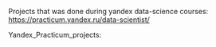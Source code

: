 Projects that was done during yandex data-science courses:
https://practicum.yandex.ru/data-scientist/

Yandex_Practicum_projects:
